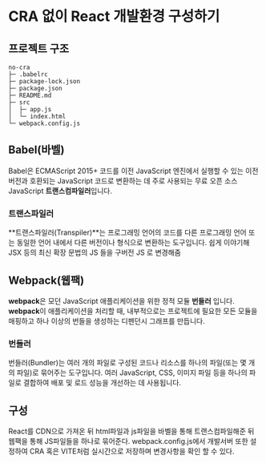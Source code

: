 # CRA 없이 React 개발환경 구성하기

## 프로젝트 구조

```
no-cra
├─ .babelrc
├─ package-lock.json
├─ package.json
├─ README.md
├─ src
│  ├─ app.js
│  └─ index.html
└─ webpack.config.js

```

## Babel(바벨)

Babel은 ECMAScript 2015+ 코드를 이전 JavaScript 엔진에서 실행할 수 있는 이전 버전과 호환되는 JavaScript 코드로 변환하는 데 주로 사용되는 무료 오픈 소스 JavaScript **트랜스컴파일러**입니다.

### 트랜스파일러

**트랜스파일러(Transpiler)**는 프로그래밍 언어의 코드를 다른 프로그래밍 언어 또는 동일한 언어 내에서 다른 버전이나 형식으로 변환하는 도구입니다.
쉽게 이야기해 JSX 등의 최신 확장 문법의 JS 들을 구버전 JS 로 변경해줌

## Webpack(웹팩)

**webpack**은 모던 JavaScript 애플리케이션을 위한 정적 모듈 **번들러** 입니다. **webpack**이 애플리케이션을 처리할 때, 내부적으로는 프로젝트에 필요한 모든 모듈을 매핑하고 하나 이상의 번들을 생성하는 디펜던시 그래프를 만듭니다.

### 번들러

번들러(Bundler)는 여러 개의 파일로 구성된 코드나 리소스를 하나의 파일(또는 몇 개의 파일)로 묶어주는 도구입니다. 여러 JavaScript, CSS, 이미지 파일 등을 하나의 파일로 결합하여 배포 및 로드 성능을 개선하는 데 사용됩니다.

## 구성

React를 CDN으로 가져온 뒤 html파일과 js파일을 바벨을 통해 트랜스컴파일해준 뒤 웹팩을 통해 JS파일들을 하나로 묶어준다.
webpack.config.js에서 개발서버 또한 설정하여 CRA 혹은 VITE처럼 실시간으로 저장하며 변경사항을 확인 할 수 있다.
